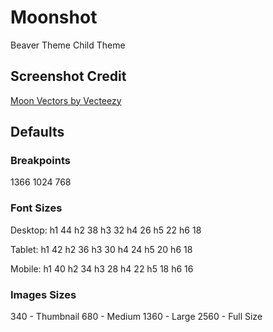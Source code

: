 # Moonshot
Beaver Theme Child Theme

## Screenshot Credit
<a href="https://www.vecteezy.com/free-vector/moon">Moon Vectors by Vecteezy</a>

## Defaults
### Breakpoints
1366
1024
768

### Font Sizes
Desktop:
h1 44
h2 38
h3 32
h4 26
h5 22
h6 18

Tablet:
h1 42
h2 36
h3 30
h4 24
h5 20
h6 18

Mobile:
h1 40
h2 34
h3 28
h4 22
h5 18
h6 16

### Images Sizes
340 - Thumbnail
680 - Medium
1360 - Large
2560 - Full Size

